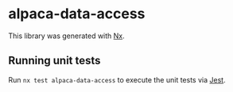# alpaca-data-access

This library was generated with [Nx](https://nx.dev).

## Running unit tests

Run `nx test alpaca-data-access` to execute the unit tests via [Jest](https://jestjs.io).
